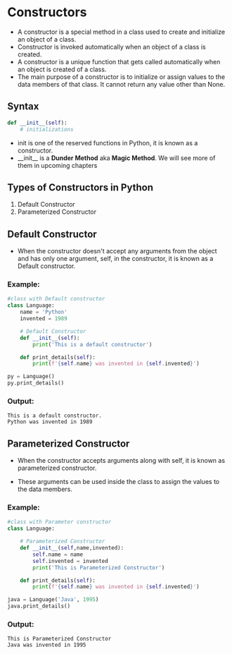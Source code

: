 # Constructors

- A constructor is a special method in a class used to create and initialize an object of a class.
- Constructor is invoked automatically when an object of a class is created.
- A constructor is a unique function that gets called automatically when an object is created of a class.
- The main purpose of a constructor is to initialize or assign values to the data members of that class. It cannot return any value other than None.

## Syntax

```python
def __init__(self):
	# initializations
```

- init is one of the reserved functions in Python, it is known as a constructor.
- \_\_init\_\_ is a **Dunder Method** aka **Magic Method**. We will see more of them in upcoming chapters

## Types of Constructors in Python

1. Default Constructor
2. Parameterized Constructor

## Default Constructor

- When the constructor doesn't accept any arguments from the object and has only one argument, self, in the constructor, it is known as a Default constructor.

### Example:

```py
#class with Default constructor
class Language:
    name = 'Python'
    invented = 1989

    # Default Constructor
    def __init__(self):
        print('This is a default constructor')

    def print_details(self):
        print(f'{self.name} was invented in {self.invented}')

py = Language()
py.print_details()
```

### Output:

```
This is a default constructor.
Python was invented in 1989
```

## Parameterized Constructor

- When the constructor accepts arguments along with self, it is known as parameterized constructor.

- These arguments can be used inside the class to assign the values to the data members.

### Example:

```py
#class with Parameter constructor
class Language:

    # Parameterized Constructor
    def __init__(self,name,invented):
        self.name = name
        self.invented = invented
        print('This is Parameterized Constructor')

    def print_details(self):
        print(f'{self.name} was invented in {self.invented}')

java = Language('Java', 1995)
java.print_details()
```

### Output:

```
This is Parameterized Constructor
Java was invented in 1995
```
